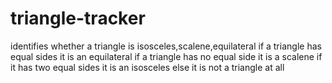 # triangle-tracker
identifies whether a triangle is isosceles,scalene,equilateral
if a triangle has equal sides it is an equilateral
if a triangle has no equal side it is a scalene
if it has two equal sides it is an isosceles
  else it is not a triangle at all
